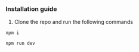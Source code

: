 ### Installation guide

1. Clone the repo and run the following commands

```
npm i
```

```
npm run dev
```
